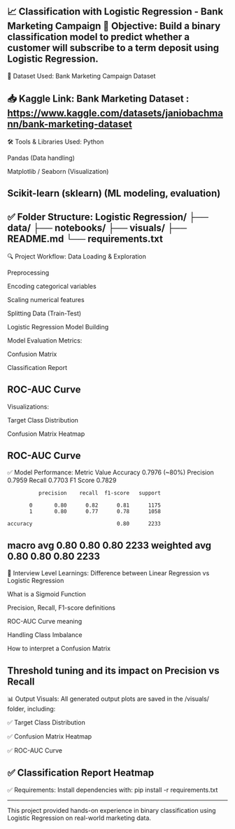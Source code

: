 📈 Classification with Logistic Regression - Bank Marketing Campaign
📌 Objective:
Build a binary classification model to predict whether a customer will subscribe to a term deposit using Logistic Regression.
---
📂 Dataset Used:
Bank Marketing Campaign Dataset

📥 Kaggle Link: Bank Marketing Dataset : https://www.kaggle.com/datasets/janiobachmann/bank-marketing-dataset
---

🛠️ Tools & Libraries Used:
Python

Pandas (Data handling)

Matplotlib / Seaborn (Visualization)

Scikit-learn (sklearn) (ML modeling, evaluation)
---

✅ Folder Structure:
Logistic Regression/
├── data/
├── notebooks/
├── visuals/
├── README.md
└── requirements.txt
---
🔍 Project Workflow:
Data Loading & Exploration

Preprocessing

Encoding categorical variables

Scaling numerical features

Splitting Data (Train-Test)

Logistic Regression Model Building

Model Evaluation Metrics:

Confusion Matrix

Classification Report

ROC-AUC Curve
---
Visualizations:

Target Class Distribution

Confusion Matrix Heatmap

ROC-AUC Curve
---
✅ Model Performance:
Metric	Value
Accuracy	0.7976 (~80%)
Precision	0.7959
Recall	0.7703
F1 Score	0.7829

              precision    recall  f1-score   support

           0       0.80      0.82      0.81      1175
           1       0.80      0.77      0.78      1058

    accuracy                           0.80      2233
   macro avg       0.80      0.80      0.80      2233
weighted avg       0.80      0.80      0.80      2233
---
📌 Interview Level Learnings:
Difference between Linear Regression vs Logistic Regression

What is a Sigmoid Function

Precision, Recall, F1-score definitions

ROC-AUC Curve meaning

Handling Class Imbalance

How to interpret a Confusion Matrix

Threshold tuning and its impact on Precision vs Recall
---
📊 Output Visuals:
All generated output plots are saved in the /visuals/ folder, including:

✅ Target Class Distribution

✅ Confusion Matrix Heatmap

✅ ROC-AUC Curve

✅ Classification Report Heatmap
---
✅ Requirements:
Install dependencies with:
pip install -r requirements.txt

---
This project provided hands-on experience in binary classification using Logistic Regression on real-world marketing data.
